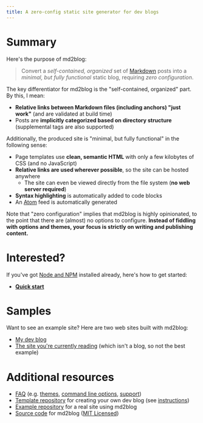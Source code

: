 ```yaml
---
title: A zero-config static site generator for dev blogs
---
```

# Summary
Here's the purpose of md2blog:

> Convert a *self-contained, organized* set of [Markdown](https://guides.github.com/features/mastering-markdown/) posts into a *minimal, but fully functional* static blog, requiring *zero configuration*.

The key differentiator for md2blog is the "self-contained, organized" part. By this, I mean:

* **Relative links between Markdown files (including anchors) "just work"** (and are validated at build time)
* Posts are **implicitly categorized based on directory structure** (supplemental tags are also supported)

Additionally, the produced site is "minimal, but fully functional" in the following sense:

* Page templates use **clean, semantic HTML** with only a few kilobytes of CSS (and no JavaScript)
* **Relative links are used wherever possible**, so the site can be hosted anywhere
  * The site can even be viewed directly from the file system (**no web server required**)
* **Syntax highlighting** is automatically added to code blocks
* An [Atom](https://validator.w3.org/feed/docs/atom.html) feed is automatically generated

Note that "zero configuration" implies that md2blog is highly opinionated, to the point that there are (almost) no options to configure. **Instead of fiddling with options and themes, your focus is strictly on writing and publishing content.**

# Interested?
If you've got [Node and NPM](https://nodejs.org/en/download/) installed already, here's how to get started:

* **[Quick start](quick-start.md)**

# Samples
Want to see an example site? Here are two web sites built with md2blog:

* [My dev blog](https://log.schemescape.com/)
* [The site you're currently reading](index.md) (which isn't a blog, so not the best example)

# Additional resources

* [FAQ](posts/faq/index.html) (e.g. [themes](posts/faq/themes.md), [command line options](posts/faq/command-line.md), [support](posts/faq/support.md))
* [Template repository](https://github.com/jaredkrinke/md2blog-template-site) for creating your own dev blog (see [instructions](quick-start.md#setup))
* [Example repository](https://github.com/jaredkrinke/log) for a real site using md2blog
* [Source code](https://github.com/jaredkrinke/md2blog) for md2blog ([MIT Licensed](https://github.com/jaredkrinke/md2blog/blob/main/LICENSE))
